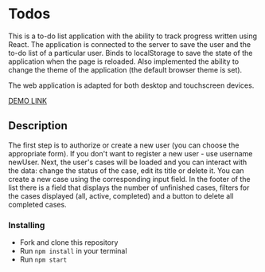 # Todos

This is a to-do list application with the ability to track progress written using React. The application is connected to the server to save the user and the to-do list of a particular user. Binds to localStorage to save the state of the application when the page is reloaded. Also implemented the ability to change the theme of the application (the default browser theme is set).

The web application is adapted for both desktop and touchscreen devices.

[DEMO LINK](https://mykhailoshchuka.github.io/todos-react/)

## Description

The first step is to authorize or create a new user (you can choose the appropriate form). If you don't want to register a new user - use username newUser.
Next, the user's cases will be loaded and you can interact with the data: change the status of the case, edit its title or delete it. You can create a new case using the corresponding input field. In the footer of the list there is a field that displays the number of unfinished cases, filters for the cases displayed (all, active, completed) and a button to delete all completed cases.

### Installing

- Fork and clone this repository
- Run `npm install` in your terminal
- Run `npm start`
